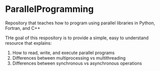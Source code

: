 # ParallelProgramming
Repository that teaches how to program using parallel libraries in Python, Fortran, and C++

THe goal of this respository is to provide a simple, easy to understand resource that explains:

  1. How to read, write, and execute parallel programs 
  2. Differences between multiprocessing vs multithreading
  3. Differences between synchronous vs asynchronous operations

